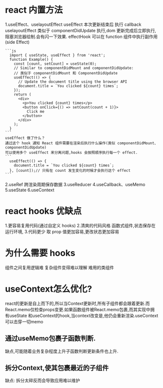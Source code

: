 # react 内置方法
  1.useEffect、uselayoutEffect
    useEffect  本次更新结束后 执行 callback
    uselayoutEffect 类似于 componentDidUpdate 执行,dom 更新完成后立即执行,阻塞浏览器绘制.会有闪一下效果.
    effectHook 可以在 function 组件中执行副作用(side Effect)

    ```js
      import { useState, useEffect } from 'react';
      function Example() {
        const [count, setCount] = useState(0);
        // Similar to componentDidMount and componentDidUpdate:
        // 类似于 componentDidMount 和 ComponentDidUpdate
        useEffect(() => {
          // Update the document title using the browser API
          document.title = `You clicked ${count} times`;
        });
        return (
          <div>
            <p>You clicked {count} times</p>
            <button onClick={() => setCount(count + 1)}>
              Click me
            </button>
          </div>
        );
      }
    ```
    useEffect 做了什么？
    通过这个 hook 通知 React 组件需要在渲染后执行什么操作(类似 componentDidMount、componentDidUpdate)
    可以使用多个 useEffect 来分离问题,hooks 会按照顺序执行每一个 effect.
    ```
      useEffect(() => {
        document.title = `You clicked ${count} times`;
      }, [count]);// 只有在 count 发生变化的时候才会执行这个 effect
    ```
  2.useRef 跨渲染周期保存数据
  3.useReducer
  4.useCallback、useMemo
  5.useState
  6.useContext

#  react hooks 优缺点
  1.更容易复用代码(通过自定义 hooks)
  2.清爽的代码风格 函数式组件,状态保存在运行环境,
  3.代码更少 取 prop 值更加容易,更改状态更加容易
# 为什么需要 hooks
  组件之间复用逻辑难
  复杂组件变得难以理解
  难用的类组件
# useContext怎么优化?
  react的更新是自上而下的,所以当Context更新时,所有子组件都会跟着更新.而React.memo仅检查props变更.如果函数组件被React.memo包裹,而其实现中拥有useState 和useContext的hook,当context改变是,他仍会重新渲染.useContext可以击穿一切memo
  ## 通过useMemo包裹子函数判断.
  缺点,可能随着业务复杂程度上升子函数判断更新条件也上升.
  ## 拆分Context,使其包裹最近的子组件
  缺点: 拆分太碎反而会导致应用难以维护
